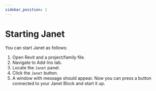 ```yaml
---
sidebar_position: 1
---
```


# Starting Janet
You can start Janet as follows:
1. Open Revit and a project/family file.
2. Navigate to Add-Ins tab.
3. Locate the `Janet` panel.
4. Click the `Janet` button.
5. A window with message should appear. Now you can press a button connected to your Janet Block and start it up.